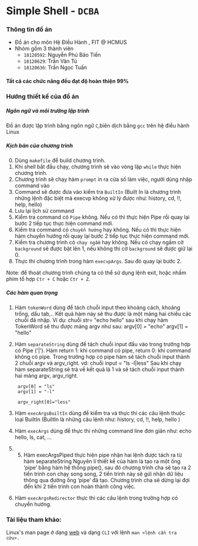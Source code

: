 # Simple Shell - `DCBA`



### Thông tin đồ án

-   Đồ án cho môn Hệ Điều Hành , FIT @ HCMUS
-   Nhóm gồm 3 thành viên
    -   `18120592`: Nguyễn Phú Bảo Tiến
    -   `18120629`: Trần Văn Tú
    -   `18120636`: Trần Ngọc Tuấn

#### Tất cả các chức năng đều đạt độ hoàn thiện 99%

### Hướng thiết kế của đồ án
##### Ngôn ngữ và môi trường lập trình

Đồ án được lập trình bằng ngôn ngữ `C`,biên dịch bằng `gcc` trên hệ điều hành Linux 


##### Kịch bản của chương trình

0. Dùng `makefile` để build chương trình.
1. Khi shell bắt đầu chạy, chương trình sẽ vào vòng lặp `while` thực hiện chương trình.
2. Chương trình sẽ chạy hàm `prompt` in ra cửa số làm việc, người dùng nhập command vào
3. Command sẽ được đưa vào kiểm tra `BuiltIn` (Built In là chương trình những lệnh đặc biệt mà execvp không xử lý được như: history, cd, !!, help, hello)
4. Lưu lại lịch sử command
5. Kiểm tra command có `Pipe` không. Nếu có thì thực hiện Pipe rồi quay lại bước 2 tiếp tục thực hiện command mới.
6. Kiểm tra command có `chuyển hướng` hay không. Nếu có thì thực hiện hàm chuyển hướng rồi quay lại bước 2 tiếp tục thực hiện command mới.
7. Kiểm tra chương trình có `chạy ngầm` hay không. Nếu có chạy ngầm cờ `background` sẽ được bật lên 1, nếu không thì cờ `background` sẽ được giữ lại 0.
8. Thực thi chương trình trong hàm `execvpArgs`. Sau đó quay lại bước 2.

Note: để thoát chương trình chúng ta có thể sử dụng lệnh exit, hoặc nhấm phím tổ hợp `Ctr + C` hoặc `Ctr + Z`.


##### Các hàm quan trọng
1. Hàm `tokenWord` dùng để tách chuỗi input theo khoảng cách, khoảng trống, dấu tab,.. Kết quả hàm này sẽ thu được là một mảng hai chiều các chuỗi đã nhập.
	Ví dụ: chuỗi str= "echo hello"
		sau khi chạy hàm TokenWord sẽ thu được mảng argv như sau: 
		argv[0] = "echo"
		argv[1] = "hello"
2. Hàm `separateString` dùng để tách chuỗi input đầu vào trong trường hợp có Pipe ('|').
	Hàm return 1: khi command có pipe, return 0: khi command không có pipe. 
	Trong trường hợp có pipe hàm sẽ tách chuỗi input thành 2 chuỗi argv và argv_right.
	vd: chuỗi input = "ls -l|less"
		Sau khi chạy hàm separateString sẽ trả về kết quả là 1 và sẽ tách chuỗi input thành hai mảng argv, argv_right.
		
		argv[0] = "ls"
		argv[1] = "-l"
		
		argv_right[0]="less"
3. Hàm `execArgsBuiltIn` dùng để kiểm tra và thực thi các câu lệnh thuộc loại BuiltIn (BuiltIn là những câu lệnh như: history, cd, !!, help, hello ) 
4. Hàm `execArgs` dùng để thực thi những command line đơn giản như: echo hello, ls, cat, ...
5. 5.	Hàm execArgsPiped thực hiện pipe nhận hai lệnh được tách ra từ hàm separateString
Nguyên lí thiết kế của hàm là tạo ra một ống ‘pipe’ bằng hàm hệ thống pipe(), sau đó chương trình cha sẽ tạo ra 2 tiến trình con chạy song song, 2 tiến trình này sẽ gửi nhận dữ liệu thông qua đường ống ‘pipe’ đã tạo. Chương trình cha sẽ dừng lại đợi đến khi 2 tiến trình con hoàn thành công việc.
6. Hàm `execArgsRedirector` thực thi các câu lệnh trong trường hợp có chuyển hướng.



### Tài liệu tham khảo:
Linux's man page ở dạng [web](https://linux.die.net/man/) và dạng `CLI` với lệnh `man <lệnh cần tra cứu>.`

